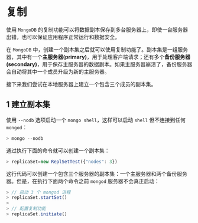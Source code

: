 # 复制

使用 `MongoDB` 的复制功能可以将数据副本保存到多台服务器上，即使一台服务器出错，也可以保证应用程序正常运行和数据安全。

在 `MongoDB` 中，创建一个副本集之后就可以使用复制功能了。副本集是一组服务器，其中有一个**主服务器(primary)**，用于处理客户端请求；还有多个**备份服务器(secondary)**，用于保存主服务器的数据副本。如果主服务器崩溃了，备份服务器会自动将其中一个成员升级为新的主服务器。

接下来我们尝试在本地服务器上建立一个包含三个成员的副本集。

## 1 建立副本集

使用 `--nodb` 选项启动一个 `mongo shell`，这样可以启动 `shell` 但不连接到任何 `mongod`：

```js
> mongo --nodb
```

通过执行下面的命令就可以创建一个副本集：

```js
> replicaSet=new ReplSetTest({"nodes": 3})
```

这行代码可以创建一个包含三个服务器的副本集：一个主服务器和两个备份服务器。但是，在执行下面两个命令之前 `mongod` 服务器不会真正启动：

```js
> // 启动 3 个 mongod 进程
> replicaSet.startSet()
>
> // 配置复制功能
> replicaSet.initiate()
```